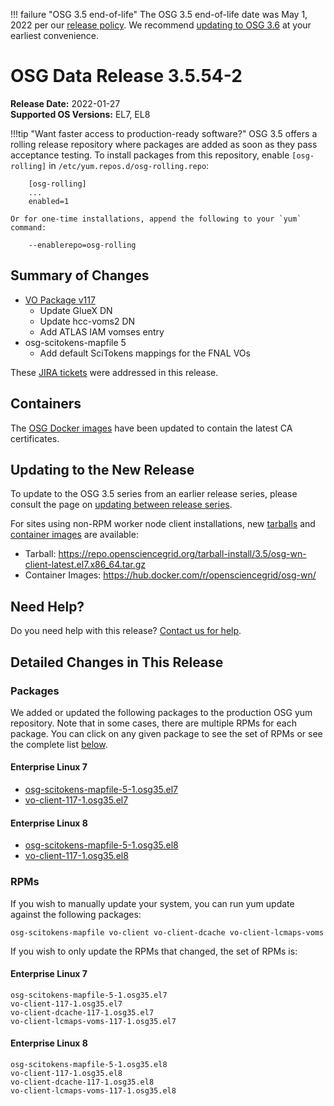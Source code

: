 !!! failure "OSG 3.5 end-of-life"
    The OSG 3.5 end-of-life date was May 1, 2022 per our
    [release policy](https://opensciencegrid.org/technology/policy/release-series/).
    We recommend
    [updating to OSG 3.6](../updating-to-osg-36.md)
    at your earliest convenience.

OSG Data Release 3.5.54-2
=========================

**Release Date:** 2022-01-27    
**Supported OS Versions:** EL7, EL8

!!!tip "Want faster access to production-ready software?"
    OSG 3.5 offers a rolling release repository where packages are added as soon as they pass acceptance testing.
    To install packages from this repository, enable `[osg-rolling]` in `/etc/yum.repos.d/osg-rolling.repo`:

        [osg-rolling]
        ...
        enabled=1

    Or for one-time installations, append the following to your `yum` command:

        --enablerepo=osg-rolling

Summary of Changes
------------------

-   [VO Package v117](https://github.com/opensciencegrid/osg-vo-config/releases/tag/release-117)
    -   Update GlueX DN
    -   Update hcc-voms2 DN
    -   Add ATLAS IAM vomses entry
-   osg-scitokens-mapfile 5
    -   Add default SciTokens mappings for the FNAL VOs


These [JIRA tickets](https://opensciencegrid.atlassian.net/issues/?jql=project%20%3D%20SOFTWARE%20AND%20fixVersion%20%3D%203.5.54-2%20ORDER%20BY%20priority%20DESC%2C%20key%20DESC) were addressed in this release.

Containers
----------

The [OSG Docker images](https://hub.docker.com/u/opensciencegrid/) have been updated to contain the latest CA certificates.

Updating to the New Release
---------------------------

To update to the OSG 3.5 series from an earlier release series, please consult the page on
[updating between release series](../updating-to-osg-35.md).

For sites using non-RPM worker node client installations, new [tarballs](../../worker-node/install-wn-tarball.md) and
[container images](../../worker-node/using-wn-containers.md) are available:

- Tarball: <https://repo.opensciencegrid.org/tarball-install/3.5/osg-wn-client-latest.el7.x86_64.tar.gz>
- Container Images: <https://hub.docker.com/r/opensciencegrid/osg-wn/>

Need Help?
----------

Do you need help with this release? [Contact us for help](../../common/help.md).

Detailed Changes in This Release
--------------------------------

### Packages

We added or updated the following packages to the production OSG yum repository.
Note that in some cases, there are multiple RPMs for each package.
You can click on any given package to see the set of RPMs or see the complete list [below](#rpms).

#### Enterprise Linux 7

-   [osg-scitokens-mapfile-5-1.osg35.el7](https://koji.chtc.wisc.edu/koji/search?match=glob&type=build&terms=osg-scitokens-mapfile-5-1.osg35.el7)
-   [vo-client-117-1.osg35.el7](https://koji.chtc.wisc.edu/koji/search?match=glob&type=build&terms=vo-client-117-1.osg35.el7)

#### Enterprise Linux 8

-   [osg-scitokens-mapfile-5-1.osg35.el8](https://koji.chtc.wisc.edu/koji/search?match=glob&type=build&terms=osg-scitokens-mapfile-5-1.osg35.el8)
-   [vo-client-117-1.osg35.el8](https://koji.chtc.wisc.edu/koji/search?match=glob&type=build&terms=vo-client-117-1.osg35.el8)

### RPMs

If you wish to manually update your system, you can run yum update against the following packages:

    osg-scitokens-mapfile vo-client vo-client-dcache vo-client-lcmaps-voms 

If you wish to only update the RPMs that changed, the set of RPMs is:

#### Enterprise Linux 7

``` file
osg-scitokens-mapfile-5-1.osg35.el7
vo-client-117-1.osg35.el7
vo-client-dcache-117-1.osg35.el7
vo-client-lcmaps-voms-117-1.osg35.el7
```

#### Enterprise Linux 8

``` file
osg-scitokens-mapfile-5-1.osg35.el8
vo-client-117-1.osg35.el8
vo-client-dcache-117-1.osg35.el8
vo-client-lcmaps-voms-117-1.osg35.el8
```
